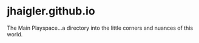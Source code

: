 jhaigler.github.io
==================

The Main Playspace...a directory into the little corners and nuances of this world.
